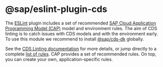 # @sap/eslint-plugin-cds


The [ESLint](https://eslint.org) plugin includes a set of recommended [SAP Cloud Application Programming Model (CAP)](https://cap.cloud.sap) model and environment rules.	The aim of CDS linting is to catch issues with CDS models and with the environment early. To use this module we recommend to install [@sap/cds-dk](https://www.npmjs.com/package/@sap/cds-dk) globally.

See the [CDS Linting documentation](https://cap.cloud.sap/docs/tools/cds-lint/) for more details, or jump directly to a complete [list of rules](https://cap.cloud.sap/docs/tools/cds-lint/#cds-lint-rules). CAP provides a set of recommended rules. On top, you can create your own, application-specific rules.
